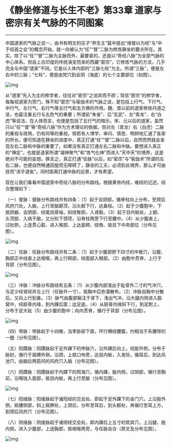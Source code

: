 # 《静坐修道与长生不老》第33章 道家与密宗有关气脉的不同图案

------

中国道家的气脉之说一，由书有明文的庄子“养生主”篇中提出“缘督以为经”与“中于经首之会”的概念开始，就一向被认为“任”“督”二脉为修炼静坐的要点所在。其实，除了以“任”“督”二脉为主脉而外，最要紧的，还是以“奇经八脉”为全部气脉的中心体系。但自上古印度的传统演变而来的西藏“密宗”，它修炼气脉的方法，几乎完全与中国“道家”不同。它是以人体内部的“三脉七轮”为主。所谓“三脉”，便是左右中的三脉；“七轮”，便是由梵穴到会阴（海底）的七个主要部位（如图）。

![img](%E9%81%93%E5%AE%B6%E4%B8%8E%E5%AF%86%E5%AE%97%E6%9C%89%E5%85%B3%E6%B0%94%E8%84%89%E7%9A%84%E4%B8%8D%E5%90%8C%E5%9B%BE%E6%A1%88/11-9.jpg)

从“道家”先入为主的修学者，往往对“密宗”之说弃而不顾；驾信“密宗”的修学者，每每视道家为旁门。殊不知“密宗”与瑜伽术的气脉之说，是包括上行气、下行气、中行气、左行气、右行气等五行气和五方佛的作用。魏、晋以前的道家修炼丹道之说，也最注重五行与五色气的重要；所谓前“朱雀”、后“玄武”、左“青龙”、右“白虎”等说法，在人体而言，也便是包括了五行气的暗示。宋、元以后的道家，虽然只以“任”“督”等“奇经八脉”作为方术理论的依据，但对左（青龙）右（白虎）二脉的重视与效用，仍有同等的重视。倘若有人博学、审问、慎思、明辨地汇通了各家的所长，便可知道在静坐的进度中，真正打通“任”“督”二脉以后，自然而然就会发现左右二脉和中脉的重要了。如果没有真正打通左右二脉和中脉。要想进入真正的“禅定”，也就是道家所谓“凝神聚气”和“炼气化神”而进入“天中天”的境界，这是绝对不可能的妄想。换言之，真正打通“任脉”以后，如“密宗”与“瑜伽术”所谓的左右二脉，也便自然畅通回旋而无障碍了，静坐的工夫，必须到此境界，那么才可由技而“进乎道矣”。同时距离打通中脉的远景，才有希望。

现在让我们看看中国道家中奇经八脉的分布路线。根据黄帝内经，难经的记述，综合整理如下：

（一）督脉：督脉分布路线共有四条：（1）起于会阴部，循脊柱向上分布，至颈后风府穴处，入脑，上行至脑巅顶，沿头额下行，达鼻柱。（2）起于少腹胞中，下抵阴器、会阴部、经尾闾骨端，斜绕臀部，入肾脏。（3）起于目内眦处，上额、头顶部、入络于脑，又分别下颈项，沿脊柱两旁下行至腰中。（4）从少腹直上，过肚脐，上连贯心脏、进入喉部、上达面颊、绕唇、抵目下中央部位（分布见图）。

![img](%E9%81%93%E5%AE%B6%E4%B8%8E%E5%AF%86%E5%AE%97%E6%9C%89%E5%85%B3%E6%B0%94%E8%84%89%E7%9A%84%E4%B8%8D%E5%90%8C%E5%9B%BE%E6%A1%88/11-10.jpg)

（二）任脉：任脉分布路线共有二条：（1）起于少腹部脐下四寸的中极穴，沿腹、胸部正中线直上达咽喉，再上行颊部，经面部入眼部。（2）由胞中贯脊，上行于背部（分布见图）。

![img](%E9%81%93%E5%AE%B6%E4%B8%8E%E5%AF%86%E5%AE%97%E6%9C%89%E5%85%B3%E6%B0%94%E8%84%89%E7%9A%84%E4%B8%8D%E5%90%8C%E5%9B%BE%E6%A1%88/11-11.jpg)

（三）冲脉：冲脉分布路线有五条：（1）从少腹内部浅出于耻骨外二寸的气冲穴，与足少经肾经并合上行（任脉外一寸），抵胸中后弥漫散布。（2）冲脉自胸中分散后，又向上行到鼻。（3）脉气由腹部输注于肾下，浅出气冲，沿大腿内侧进入腘窝中，经胫骨内缘，到内踝后面；达足底。（4）从胫骨内缘斜下行，到足跗上，分布于足大趾（5）由少腹的胞中；向内贯脊，循行于背部（分布见图）。

![img](%E9%81%93%E5%AE%B6%E4%B8%8E%E5%AF%86%E5%AE%97%E6%9C%89%E5%85%B3%E6%B0%94%E8%84%89%E7%9A%84%E4%B8%8D%E5%90%8C%E5%9B%BE%E6%A1%88/11-12.jpg)

（四）带脉：带脉起于十四椎，当季胁部下面，环行横绕腰腹，约相当于系腰带的一圈（分布见图）。

（五）阳蹻脉：阳蹻脉起于足外踝下的申脉穴，沿外踝后向上，经股外侧，分布于胁肘，循行于肩膊外侧，沿颈，上抵口吻旁，达目内眦，入发际，循耳后，到达风池穴，由脑后两筋间的风府穴入脑（分布见图）。

（六）阴蹻脉：阳蹻脉起于内踝下的照海穴，循内踝，股内侧，过阴部，循行至胸前，沿喉咙入面部，抵目内眦，再上行至脑（分布见图）。

![img](%E9%81%93%E5%AE%B6%E4%B8%8E%E5%AF%86%E5%AE%97%E6%9C%89%E5%85%B3%E6%B0%94%E8%84%89%E7%9A%84%E4%B8%8D%E5%90%8C%E5%9B%BE%E6%A1%88/11-13.jpg)

（七）阳维脉：阳维脉起于诸阳经的交会处、即起于足外踝下的金门穴，上沿股外侧，抵腰侧部，斜上肩胛处，上颈后，分布至耳后，到头额处，再循行至耳上方，到颈后风府穴（分布见图）。

（八）阴维脉：阴维脉起于诸阴经交会处，即内踝后上五寸的筑宾穴，上沿腿、股内侧，进入少腹部，上连胸部，抵咽喉两旁，与任脉会合（原文及分布见图）。

![img](%E9%81%93%E5%AE%B6%E4%B8%8E%E5%AF%86%E5%AE%97%E6%9C%89%E5%85%B3%E6%B0%94%E8%84%89%E7%9A%84%E4%B8%8D%E5%90%8C%E5%9B%BE%E6%A1%88/11-14.jpg)